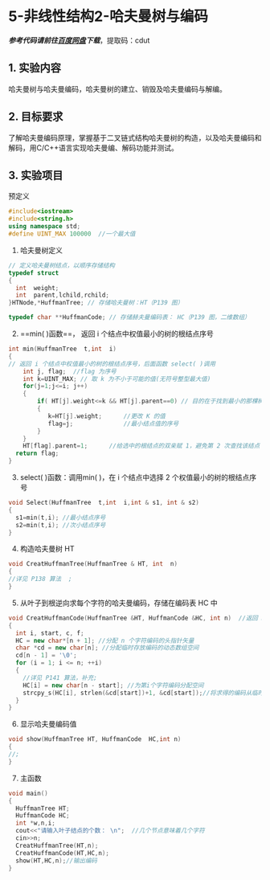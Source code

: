 # 5-非线性结构2-哈夫曼树与编码
***参考代码请前往[百度网盘](https://pan.baidu.com/s/1WWTQ-EY5t8NZPZFqP0lCOA?pwd=cdut)下载***，提取码：cdut

## 1. 实验内容
哈夫曼树与哈夫曼编码，哈夫曼树的建立、销毁及哈夫曼编码与解编。
## 2. 目标要求
了解哈夫曼编码原理，掌握基于二叉链式结构哈夫曼树的构造，以及哈夫曼编码和解码，用C/C++语言实现哈夫曼编、解码功能并测试。
## 3. 实验项目

预定义

```c++
#include<iostream>
#include<string.h>
using namespace std;
#define UINT_MAX 100000  //一个最大值
```

1.  哈夫曼树定义
```c++
// 定义哈夫曼树结点，以顺序存储结构
typedef struct
{
  int  weight;
  int  parent,lchild,rchild;
}HTNode,*HuffmanTree; // 存储哈夫曼树：HT（P139 图）

typedef char **HuffmanCode; // 存储赫夫曼编码表： HC（P139 图，二维数组）
```
2. ==min( )函数==， 返回 i 个结点中权值最小的树的根结点序号
```c++
int min(HuffmanTree  t,int  i)
{
// 返回 i 个结点中权值最小的树的根结点序号，后面函数 select( )调用
    int j, flag;  //flag 为序号
    int k=UINT_MAX; // 取 k 为不小于可能的值(无符号整型最大值)
	for(j=1;j<=i; j++)
    {
        if( HT[j].weight<=k && HT[j].parent==0) // 目的在于找到最小的那棵树
	    {
		   k=HT[j].weight;		//更改 K 的值
		   flag=j;				//最小结点值的序号
	    }
    }
    HT[flag].parent=1;		//给选中的根结点的双亲赋 1，避免第 2 次查找该结点  应该也可以赋其他值  只为了下一次遍历跳过它
  return flag;
}
```
3. select( )函数：调用min( )，在 i 个结点中选择 2 个权值最小的树的根结点序号
```c++
void Select(HuffmanTree  t,int  i,int & s1, int & s2)
{
  s1=min(t,i); //最小结点序号
  s2=min(t,i); //次小结点序号
}
```
4. 构造哈夫曼树 HT
```c++
void CreatHuffmanTree(HuffmanTree & HT, int  n)
{
//详见 P138 算法  ;
}
```
5. 从叶子到根逆向求每个字符的哈夫曼编码，存储在编码表 HC 中
```c++
void CreatHuffmanCode(HuffmanTree &HT, HuffmanCode &HC, int n)  //返回 HC
{
  int i, start, c, f;
  HC = new char*[n + 1]; //分配 n 个字符编码的头指针矢量
  char *cd = new char[n]; //分配临时存放编码的动态数组空间
  cd[n - 1] = '\0';
  for (i = 1; i <= n; ++i)
  { 
    //详见 P141 算法，补充;
    HC[i] = new char[n - start]; //为第i个字符编码分配空间
    strcpy_s(HC[i], strlen(&cd[start])+1, &cd[start]);//将求得的编码从临时空间cd复制到HC的当前行中
  }
}
```
6. 显示哈夫曼编码值
```c++
void show(HuffmanTree HT, HuffmanCode  HC,int n)
{
//;
}
```
7. 主函数
```c++
void main()  
{  
  HuffmanTree HT;  
  HuffmanCode HC;  
  int *w,n,i;  
  cout<<"请输入叶子结点的个数： \n";  //几个节点意味着几个字符
  cin>>n;  
  CreatHuffmanTree(HT,n);  
  CreatHuffmanCode(HT,HC,n);  
  show(HT,HC,n);//输出编码  
}
```

